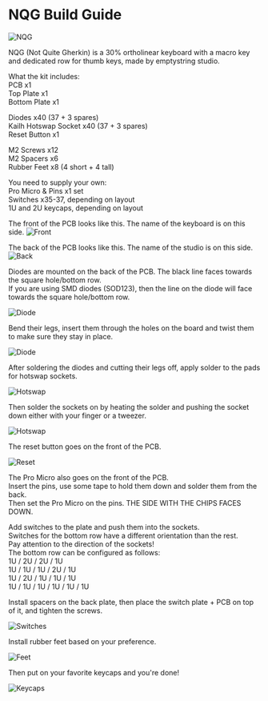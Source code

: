 # NQG Build Guide

![NQG](https://github.com/culturalsnow/NQG/blob/master/images/NQGLayout.jpg)

NQG (Not Quite Gherkin) is a 30% ortholinear keyboard with a macro key and dedicated row for thumb keys, made by emptystring studio.

What the kit includes:  
PCB x1  
Top Plate x1  
Bottom Plate x1

Diodes x40 (37 + 3 spares)  
Kailh Hotswap Socket x40 (37 + 3 spares)  
Reset Button x1

M2 Screws x12  
M2 Spacers x6  
Rubber Feet x8 (4 short + 4 tall)

You need to supply your own:  
Pro Micro & Pins x1 set  
Switches x35-37, depending on layout  
1U and 2U keycaps, depending on layout

The front of the PCB looks like this. The name of the keyboard is on this side.
![Front](https://github.com/culturalsnow/NQG/blob/master/images/Front.jpg)

The back of the PCB looks like this. The name of the studio is on this side.
![Back](https://github.com/culturalsnow/NQG/blob/master/images/Back.jpg)

Diodes are mounted on the back of the PCB. The black line faces towards the square hole/bottom row.  
If you are using SMD diodes (SOD123), then the line on the diode will face towards the square hole/bottom row.

![Diode](https://github.com/culturalsnow/NQG/blob/master/images/Diode_Direction.jpg)

Bend their legs, insert them through the holes on the board and twist them to make sure they stay in place.

![Diode](https://github.com/culturalsnow/NQG/blob/master/images/Diodes.jpg)

After soldering the diodes and cutting their legs off, apply solder to the pads for hotswap sockets.

![Hotswap](https://github.com/culturalsnow/NQG/blob/master/images/HotSwapSolder.jpg)

Then solder the sockets on by heating the solder and pushing the socket down either with your finger or a tweezer.

![Hotswap](https://github.com/culturalsnow/NQG/blob/master/images/HotSwaps.jpg)

The reset button goes on the front of the PCB.

![Reset](https://github.com/culturalsnow/NQG/blob/master/images/Reset.jpg)

The Pro Micro also goes on the front of the PCB.  
Insert the pins, use some tape to hold them down and solder them from the back.  
Then set the Pro Micro on the pins. THE SIDE WITH THE CHIPS FACES DOWN.

Add switches to the plate and push them into the sockets.  
Switches for the bottom row have a different orientation than the rest.  
Pay attention to the direction of the sockets!  
The bottom row can be configured as follows:  
1U / 2U / 2U / 1U  
1U / 1U / 1U / 2U / 1U  
1U / 2U / 1U / 1U / 1U  
1U / 1U / 1U / 1U / 1U / 1U

Install spacers on the back plate, then place the switch plate + PCB on top of it, and tighten the screws.

![Switches](https://github.com/culturalsnow/NQG/blob/master/images/SwitchPlate.jpg)

Install rubber feet based on your preference.

![Feet](https://github.com/culturalsnow/NQG/blob/master/images/RubberFeet.jpg)

Then put on your favorite keycaps and you're done!

![Keycaps](https://github.com/culturalsnow/NQG/blob/master/images/Keycaps.jpg)
